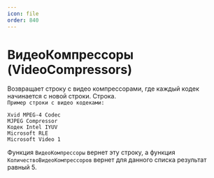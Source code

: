 ```yaml
---
icon: file
order: 840
---
```


# ВидеоКомпрессоры (VideoCompressors)

Возвращает строку с видео компрессорами, где каждый кодек начинается с новой строки. Строка.  
`Пример строки с видео кодеками:`
```
Xvid MPEG-4 Codec
MJPEG Compressor
Кодек Intel IYUV
Microsoft RLE
Microsoft Video 1
```
Функция `ВидеоКомпрессоры` вернет эту строку, а функция `КоличествоВидеоКомпрессоров` вернет для данного списка результат равный 5. 